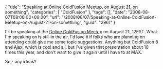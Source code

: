 {
	"title": "Speaking at Online ColdFusion Meetup, on August 21, on something",
	"categories": [
		"ColdFusion"
	],
	"tags": [],
	"date": "2008-08-07T08:08:00+06:00",
	"url": "/2008/08/07/Speaking-at-Online-ColdFusion-Meetup-on-August-21-on-something",
	"guid": "2961"
}

I'll be speaking at the <a href="http://coldfusion.meetup.com/17/">Online ColdFusion Meetup</a> on August 21, 12EST. What I'm speaking on is still in the air. I'd love it if folks who are planning on attending could give me some topic suggestions. Anything but ColdFusion 8 and Ajax, which is cool and all, but I've given that presentation about 10 times this year, and don't want to give it again until I have to at MAX.

So - any ideas?